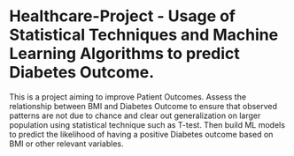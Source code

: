 # Healthcare-Project - Usage of Statistical Techniques and Machine Learning Algorithms to predict Diabetes Outcome.
This is a project aiming to improve Patient Outcomes.
Assess the relationship between BMI and Diabetes Outcome to ensure that observed patterns are not due to chance and clear out generalization on larger population using statistical technique such as T-test. Then build ML models to predict the likelihood of having a positive Diabetes outcome based on BMI or other relevant variables.
